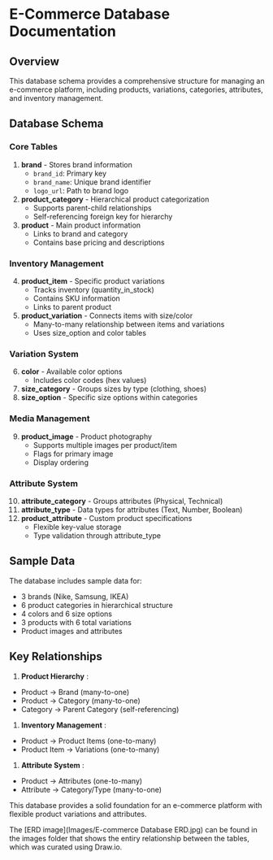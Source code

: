 # E-Commerce Database Documentation

## Overview

This database schema provides a comprehensive structure for managing an e-commerce platform, including products, variations, categories, attributes, and inventory management.

## Database Schema

### Core Tables

1. **brand** - Stores brand information
   * `brand_id`: Primary key
   * `brand_name`: Unique brand identifier
   * `logo_url`: Path to brand logo
2. **product_category** - Hierarchical product categorization
   * Supports parent-child relationships
   * Self-referencing foreign key for hierarchy
3. **product** - Main product information
   * Links to brand and category
   * Contains base pricing and descriptions

### Inventory Management

4. **product_item** - Specific product variations
   * Tracks inventory (quantity_in_stock)
   * Contains SKU information
   * Links to parent product
5. **product_variation** - Connects items with size/color
   * Many-to-many relationship between items and variations
   * Uses size_option and color tables

### Variation System

6. **color** - Available color options
   * Includes color codes (hex values)
7. **size_category** - Groups sizes by type (clothing, shoes)
8. **size_option** - Specific size options within categories

### Media Management

9. **product_image** - Product photography
   * Supports multiple images per product/item
   * Flags for primary image
   * Display ordering

### Attribute System

10. **attribute_category** - Groups attributes (Physical, Technical)
11. **attribute_type** - Data types for attributes (Text, Number, Boolean)
12. **product_attribute** - Custom product specifications
    * Flexible key-value storage
    * Type validation through attribute_type

## Sample Data

The database includes sample data for:

* 3 brands (Nike, Samsung, IKEA)
* 6 product categories in hierarchical structure
* 4 colors and 6 size options
* 3 products with 6 total variations
* Product images and attributes

## Key Relationships

1. **Product Hierarchy** :

* Product → Brand (many-to-one)
* Product → Category (many-to-one)
* Category → Parent Category (self-referencing)

1. **Inventory Management** :

* Product → Product Items (one-to-many)
* Product Item → Variations (one-to-many)

1. **Attribute System** :

* Product → Attributes (one-to-many)
* Attribute → Category/Type (many-to-one)

This database provides a solid foundation for an e-commerce platform with flexible product variations and attributes.

The [ERD image](Images/E-commerce Database ERD.jpg) can be found in the images folder that shows the entiry relationship between the tables, which was curated using Draw.io.
